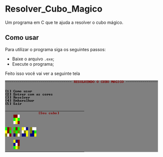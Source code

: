 # Resolver_Cubo_Magico

Um programa em C que te ajuda a resolver o cubo mágico.

## Como usar

Para utilizar o programa siga os seguintes passos:

- Baixe o arquivo `.exe`;
- Execute o programa;

Feito isso você vai ver a seguinte tela

![imagem](https://github.com/LucasSargeir/Resolver_Cubo_Magico/blob/master/Imagens/menu.png)
